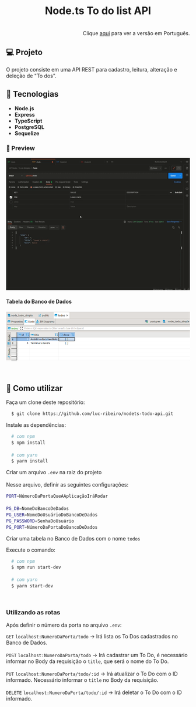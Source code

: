 <h1 align="center">
Node.ts To do list API
</h1>
<br>

<div align="right">
  Clique <a href="https://github.com/luc-ribeiro/todo-api-node/blob/master/README-PTBR.md">aqui</a> para ver a versão em Português.
</div>

## 💻 Projeto
O projeto consiste em uma API REST para cadastro, leitura, alteração e deleção de "To dos".

## 🚀 Tecnologias

- **Node.js** 
- **Express**
- **TypeScript**
- **PostgreSQL**
- **Sequelize**

### 🔖 Preview

![preview](https://github.com/luc-ribeiro/nodets-todo-api/blob/master/design/preview.gif)

#### Tabela do Banco de Dados

![banner](https://github.com/luc-ribeiro/nodets-todo-api/blob/master/design/bd-preview.png)

<br>

## :page_facing_up: Como utilizar

Faça um clone deste repositório:

```sh
  $ git clone https://github.com/luc-ribeiro/nodets-todo-api.git
```

Instale as dependências:

```sh
  # com npm
  $ npm install

  # com yarn
  $ yarn install
```

Criar um arquivo `.env` na raiz do projeto <br><br>
Nesse arquivo, definir as seguintes configurações:

```sh
PORT=NúmeroDaPortaQueAAplicaçãoIráRodar

PG_DB=NomeDoBancoDeDados
PG_USER=NomeDoUsuárioDoBancoDeDados
PG_PASSWORD=SenhaDoUsuário
PG_PORT=NúmeroDaPortaDoBancoDeDados
```

Criar uma tabela no Banco de Dados com o nome `todos`

Execute o comando:

```sh
  # com npm
  $ npm run start-dev

  # com yarn
  $ yarn start-dev
```

<br>

### Utilizando as rotas

Após definir o número da porta no arquivo `.env`:

`GET` `localhost:NumeroDaPorta/todo` → Irá lista os To Dos cadastrados no Banco de Dados. <br><br>
`POST` `localhost:NumeroDaPorta/todo` → Irá cadastrar um To Do, é necessário informar no Body da requisição o `title`, que será o nome do To Do.<br><br>
`PUT` `localhost:NumeroDaPorta/todo/:id` → Irá atualizar o To Do com o ID informado. Necessário informar o `title` no Body da requisição. <br><br>
`DELETE` `localhost:NumeroDaPorta/todo/:id` → Irá deletar o To Do com o ID informado. <br><br>
